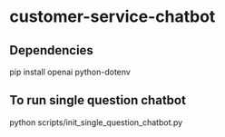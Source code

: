 # customer-service-chatbot

## Dependencies

pip install openai python-dotenv

## To run single question chatbot

python scripts/init_single_question_chatbot.py
